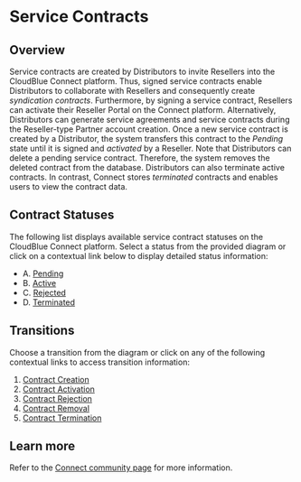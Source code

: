 # Service Contracts
## Overview
Service contracts are created by Distributors to invite Resellers into the CloudBlue Connect platform. Thus, signed service contracts enable Distributors to collaborate with Resellers and consequently create *syndication contracts*. Furthermore, by signing a service contract, Resellers can activate their Reseller Portal on the Connect platform. Alternatively, Distributors can generate service agreements and service contracts during the Reseller-type Partner account creation.
Once a new service contract is created by a Distributor, the system transfers this contract to the *Pending* state until it is signed and *activated* by a Reseller. Note that Distributors can delete a pending service contract. Therefore, the system removes the deleted contract from the database. Distributors can also terminate active contracts. In contrast, Connect stores *terminated* contracts and enables users to view the contract data.
## Contract Statuses
The following list displays available service contract statuses on the CloudBlue Connect platform. Select a status from the provided diagram or click on a contextual link below to display detailed status information:

* A. [Pending](s-a-pending.html)
* B. [Active](s-b-active.html)
* C. [Rejected](s-c-rejected.html)
* D. [Terminated](s-d-terminated.html)

## Transitions
Choose a transition from the diagram or click on any of the following contextual links to access transition information:

1. [Contract Creation](t-1-new-pending.html)
2. [Contract Activation](t-2-pend-active.html)
3. [Contract Rejection](t-3-pend-rejected.html)
4. [Contract Removal](t-4-pend-deleted.html)
5. [Contract Termination](t-5-act-terminated.html)

## Learn more
Refer to the [Connect community page](https://connect.cloudblue.com/community/modules/partners/contracts/service-contracts/) for more information.
